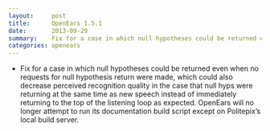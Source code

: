 ```yaml
---
layout:     post
title:      OpenEars 1.5.1 
date:       2013-09-29
summary:    Fix for a case in which null hypotheses could be returned even when no requests for null...
categories: openears
---
```

* Fix for a case in which null hypotheses could be returned even when no requests for null hypothesis return were made, which could also decrease perceived recognition quality in the case that null hyps were returning at the same time as new speech instead of immediately returning to the top of the listening loop as expected. OpenEars will no longer attempt to run its documentation build script except on Politepix’s local build server.